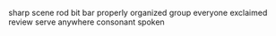 sharp scene rod bit bar properly organized group everyone exclaimed review serve anywhere consonant spoken